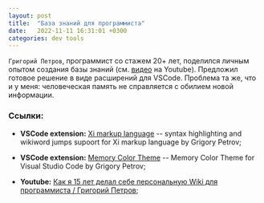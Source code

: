 ```yaml
---
layout: post
title:  "База знаний для программиста"
date:   2022-11-11 16:31:01 +0300
categories: dev tools
---
```


`Григорий Петров`, программист со стажем 20+ лет, поделился личным опытом создания базы знаний (см. [видео](https://youtu.be/q4Ftg63diDs) на Youtube). Предложил готовое решение в виде расширений для VSCode. Проблема та же, что и у меня: человеческая память не справляется с обилием новой информации.

### Ссылки:

- **VSCode extension:** [Xi markup language](https://marketplace.visualstudio.com/items?itemName=grigoryvp.language-xi) -- syntax highlighting and wikiword jumps supoort for Xi markup language by Grigory Petrov;

- **VSCode extension:** [Memory Color Theme](https://marketplace.visualstudio.com/items?itemName=grigoryvp.memory-theme) -- Memory Color Theme for Visual Studio Code by Grigory Petrov;

- **Youtube:** [Как я 15 лет делал себе персональную Wiki для программиста / Григорий Петров](https://youtu.be/q4Ftg63diDs);
